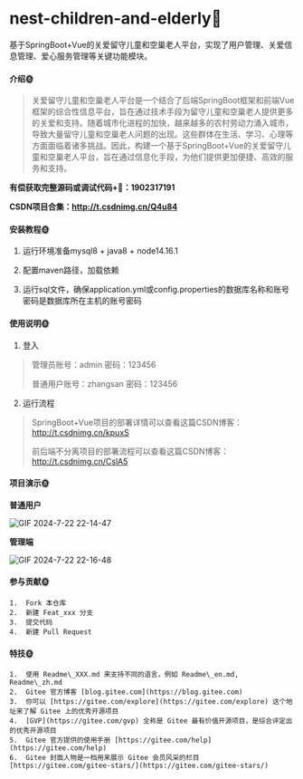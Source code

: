 # nest-children-and-elderly🎂

基于SpringBoot+Vue的关爱留守儿童和空巢老人平台，实现了用户管理、关爱信息管理、爱心服务管理等关键功能模块。

#### 介绍🌞

> 关爱留守儿童和空巢老人平台是一个结合了后端SpringBoot框架和前端Vue框架的综合性信息平台，旨在通过技术手段为留守儿童和空巢老人提供更多的关爱和支持。随着城市化进程的加快，越来越多的农村劳动力涌入城市，导致大量留守儿童和空巢老人问题的出现。这些群体在生活、学习、心理等方面面临着诸多挑战。因此，构建一个基于SpringBoot+Vue的关爱留守儿童和空巢老人平台，旨在通过信息化手段，为他们提供更加便捷、高效的服务和支持。

**有偿获取完整源码或调试代码+🐧：1902317191**

**CSDN项目合集：http://t.csdnimg.cn/Q4u84**



#### 安装教程🌞

1. 运行环境准备mysql8 + java8 + node14.16.1

2. 配置maven路径，加载依赖

3. 运行sql文件，确保application.yml或config.properties的数据库名称和账号密码是数据库所在主机的账号密码

#### 使用说明🌞

1. 登入

> 管理员账号：admin	密码：123456
>
> 普通用户账号：zhangsan	密码：123456

2. 运行流程

>  SpringBoot+Vue项目的部署详情可以查看这篇CSDN博客：http://t.csdnimg.cn/kpuxS
>
>  前后端不分离项目的部署流程可以查看这篇CSDN博客：http://t.csdnimg.cn/CslA5

#### 项目演示🌞


**普通用户**

![GIF 2024-7-22 22-14-47](https://github.com/user-attachments/assets/cf5df707-b496-4629-b254-1e2f21585b70)



**管理端**

![GIF 2024-7-22 22-16-48](https://github.com/user-attachments/assets/2372b4e9-5b6b-4425-a78e-f54c10d459b1)



#### 参与贡献🌞

    1.  Fork 本仓库
    2.  新建 Feat_xxx 分支
    3.  提交代码
    4.  新建 Pull Request


#### 特技🌞

    1.  使用 Readme\_XXX.md 来支持不同的语言，例如 Readme\_en.md, Readme\_zh.md
    2.  Gitee 官方博客 [blog.gitee.com](https://blog.gitee.com)
    3.  你可以 [https://gitee.com/explore](https://gitee.com/explore) 这个地址来了解 Gitee 上的优秀开源项目
    4.  [GVP](https://gitee.com/gvp) 全称是 Gitee 最有价值开源项目，是综合评定出的优秀开源项目
    5.  Gitee 官方提供的使用手册 [https://gitee.com/help](https://gitee.com/help)
    6.  Gitee 封面人物是一档用来展示 Gitee 会员风采的栏目 [https://gitee.com/gitee-stars/](https://gitee.com/gitee-stars/)
